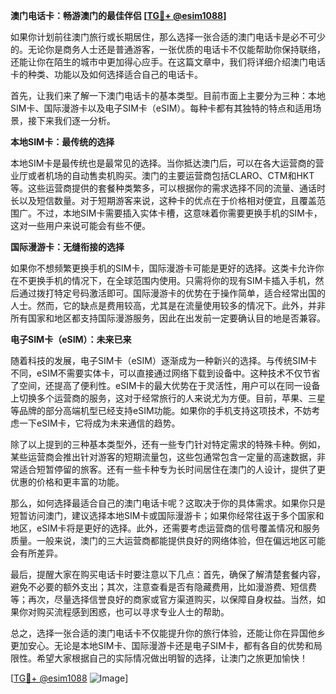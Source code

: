 **澳门电话卡：畅游澳门的最佳伴侣 [[TG💪+ @esim1088](https://t.me/s/esim1088)]**

如果你计划前往澳门旅行或长期居住，那么选择一张合适的澳门电话卡是必不可少的。无论你是商务人士还是普通游客，一张优质的电话卡不仅能帮助你保持联络，还能让你在陌生的城市中更加得心应手。在这篇文章中，我们将详细介绍澳门电话卡的种类、功能以及如何选择适合自己的电话卡。

首先，让我们来了解一下澳门电话卡的基本类型。目前市面上主要分为三种：本地SIM卡、国际漫游卡以及电子SIM卡（eSIM）。每种卡都有其独特的特点和适用场景，接下来我们逐一分析。

**本地SIM卡：最传统的选择**

本地SIM卡是最传统也是最常见的选择。当你抵达澳门后，可以在各大运营商的营业厅或者机场的自动售卖机购买。澳门的主要运营商包括CLARO、CTM和HKT等。这些运营商提供的套餐种类繁多，可以根据你的需求选择不同的流量、通话时长以及短信数量。对于短期游客来说，这种卡的优点在于价格相对便宜，且覆盖范围广。不过，本地SIM卡需要插入实体卡槽，这意味着你需要更换手机的SIM卡，这对一些用户来说可能会有些不便。

**国际漫游卡：无缝衔接的选择**

如果你不想频繁更换手机的SIM卡，国际漫游卡可能是更好的选择。这类卡允许你在不更换手机的情况下，在全球范围内使用。只需将你的现有SIM卡插入手机，然后通过拨打特定号码激活即可。国际漫游卡的优势在于操作简单，适合经常出国的人士。然而，它的缺点是费用较高，尤其是在流量使用较多的情况下。此外，并非所有国家和地区都支持国际漫游服务，因此在出发前一定要确认目的地是否兼容。

**电子SIM卡（eSIM）：未来已来**

随着科技的发展，电子SIM卡（eSIM）逐渐成为一种新兴的选择。与传统SIM卡不同，eSIM不需要实体卡，可以直接通过网络下载到设备中。这种技术不仅节省了空间，还提高了便利性。eSIM卡的最大优势在于灵活性，用户可以在同一设备上切换多个运营商的服务，这对于经常旅行的人来说尤为方便。目前，苹果、三星等品牌的部分高端机型已经支持eSIM功能。如果你的手机支持这项技术，不妨考虑一下eSIM卡，它将成为未来通信的趋势。

除了以上提到的三种基本类型外，还有一些专门针对特定需求的特殊卡种。例如，某些运营商会推出针对游客的短期流量包，这些包通常包含一定量的高速数据，非常适合短暂停留的旅客。还有一些卡种专为长时间居住在澳门的人设计，提供了更优惠的价格和更丰富的功能。

那么，如何选择最适合自己的澳门电话卡呢？这取决于你的具体需求。如果你只是短暂访问澳门，建议选择本地SIM卡或国际漫游卡；如果你经常往返于多个国家和地区，eSIM卡将是更好的选择。此外，还需要考虑运营商的信号覆盖情况和服务质量。一般来说，澳门的三大运营商都能提供良好的网络体验，但在偏远地区可能会有所差异。

最后，提醒大家在购买电话卡时要注意以下几点：首先，确保了解清楚套餐内容，避免不必要的额外支出；其次，注意查看是否有隐藏费用，比如漫游费、短信费等；再次，尽量选择信誉良好的商家或官方渠道购买，以保障自身权益。当然，如果你对购买流程感到困惑，也可以寻求专业人士的帮助。

总之，选择一张合适的澳门电话卡不仅能提升你的旅行体验，还能让你在异国他乡更加安心。无论是本地SIM卡、国际漫游卡还是电子SIM卡，都有各自的优势和局限性。希望大家根据自己的实际情况做出明智的选择，让澳门之旅更加愉快！

[[TG💪+ @esim1088](https://t.me/s/esim1088) ![Image](https://i.postimg.cc/4NQfJmqS/Snipaste-2025-05-13-00-14-12.png)]